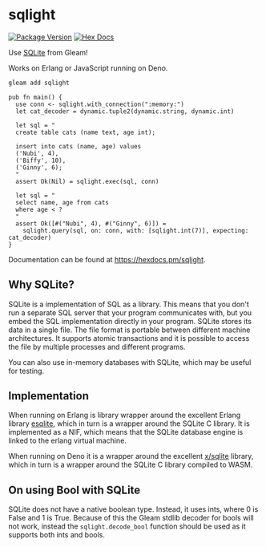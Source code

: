 # sqlight

[![Package Version](https://img.shields.io/hexpm/v/sqlight)](https://hex.pm/packages/sqlight)
[![Hex Docs](https://img.shields.io/badge/hex-docs-ffaff3)](https://hexdocs.pm/sqlight/)

Use [SQLite](https://www.sqlite.org/index.html) from Gleam!

Works on Erlang or JavaScript running on Deno.

```sh
gleam add sqlight
```
```gleam
pub fn main() {
  use conn <- sqlight.with_connection(":memory:")
  let cat_decoder = dynamic.tuple2(dynamic.string, dynamic.int)

  let sql = "
  create table cats (name text, age int);

  insert into cats (name, age) values 
  ('Nubi', 4),
  ('Biffy', 10),
  ('Ginny', 6);
  "
  assert Ok(Nil) = sqlight.exec(sql, conn)

  let sql = "
  select name, age from cats
  where age < ?
  "
  assert Ok([#("Nubi", 4), #("Ginny", 6)]) =
    sqlight.query(sql, on: conn, with: [sqlight.int(7)], expecting: cat_decoder)
}
```

Documentation can be found at <https://hexdocs.pm/sqlight>.

## Why SQLite?

SQLite is a implementation of SQL as a library. This means that you don't run a
separate SQL server that your program communicates with, but you embed the SQL
implementation directly in your program. SQLite stores its data in a single
file. The file format is portable between different machine architectures. It
supports atomic transactions and it is possible to access the file by multiple
processes and different programs.

You can also use in-memory databases with SQLite, which may be useful for testing.

## Implementation

When running on Erlang is library wrapper around the excellent Erlang library
[esqlite](https://hex.pm/packages/esqlite), which in turn is a wrapper around
the SQLite C library. It is implemented as a NIF, which means that the SQLite
database engine is linked to the erlang virtual machine.

When running on Deno it is a wrapper around the excellent
[x/sqlite](https://deno.land/x/sqlite@v3.7.0) library, which in turn is a
wrapper around the SQLite C library compiled to WASM.

## On using Bool with SQLite

SQLite does not have a native boolean type. Instead, it uses ints, where 0 is
False and 1 is True. Because of this the Gleam stdlib decoder for bools will not
work, instead the `sqlight.decode_bool` function should be used as it supports
both ints and bools.
